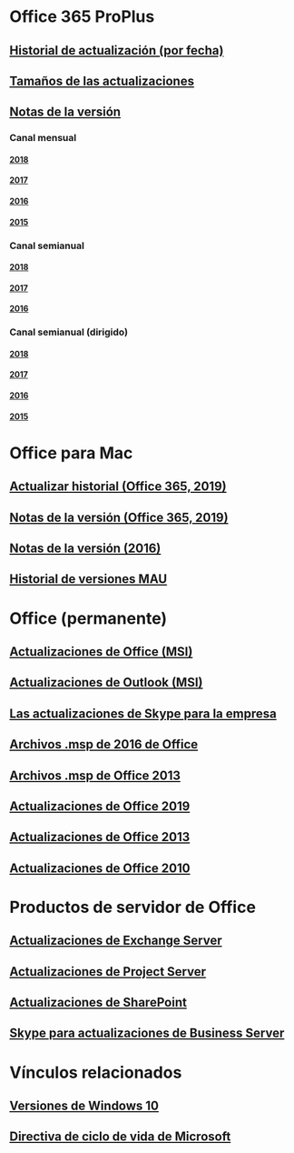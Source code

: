 # Office 365 ProPlus
## [Historial de actualización (por fecha)](update-history-office365-proplus-by-date.md)
## [Tamaños de las actualizaciones](download-sizes-office365-proplus-updates.md)

## [Notas de la versión](release-notes-office365-proplus.md)

### Canal mensual
#### [2018](monthly-channel-2018.md)
#### [2017](monthly-channel-2017.md)
#### [2016](monthly-channel-2016.md)
#### [2015](monthly-channel-2015.md)

### Canal semianual
#### [2018](semi-annual-channel-2018.md)
#### [2017](semi-annual-channel-2017.md)
#### [2016](semi-annual-channel-2016.md)

### Canal semianual (dirigido)
#### [2018](semi-annual-channel-targeted-2018.md)
#### [2017](semi-annual-channel-targeted-2017.md)
#### [2016](semi-annual-channel-targeted-2016.md)
#### [2015](semi-annual-channel-targeted-2015.md)

# Office para Mac
## [Actualizar historial (Office 365, 2019)](update-history-office-for-mac.md)
## [Notas de la versión (Office 365, 2019)](release-notes-office-for-mac.md)
## [Notas de la versión (2016)](release-notes-office-2016-mac.md)
## [Historial de versiones MAU](release-history-microsoft-autoupdate.md)

# Office (permanente)
## [Actualizaciones de Office (MSI)](office-updates-msi.md)
## [Actualizaciones de Outlook (MSI)](outlook-updates-msi.md)
## [Las actualizaciones de Skype para la empresa](https://docs.microsoft.com/SkypeForBusiness/sfb-client-updates)
## [Archivos .msp de 2016 de Office](msp-files-office-2016.md)
## [Archivos .msp de Office 2013](msp-files-office-2013.md)
## [Actualizaciones de Office 2019](update-history-office-2019.md)
## [Actualizaciones de Office 2013](update-history-office-2013.md)
## [Actualizaciones de Office 2010](update-history-office-2010-click-to-run.md)

# Productos de servidor de Office
## [Actualizaciones de Exchange Server](https://docs.microsoft.com/Exchange/new-features/build-numbers-and-release-dates)
## [Actualizaciones de Project Server](project-server-updates.md)
## [Actualizaciones de SharePoint](sharepoint-updates.md)
## [Skype para actualizaciones de Business Server](https://docs.microsoft.com/SkypeForBusiness/sfb-server-updates)

# Vínculos relacionados
## [Versiones de Windows 10](https://www.microsoft.com/itpro/windows-10/release-information)
## [Directiva de ciclo de vida de Microsoft](https://support.microsoft.com/lifecycle)


